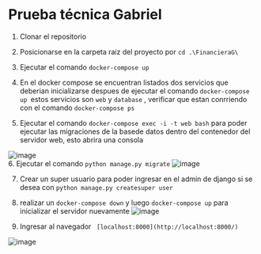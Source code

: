 # Prueba técnica Gabriel

1.  Clonar el repositorio
2.  Posicionarse en la carpeta raiz del proyecto por `cd .\FinancieraG\ `
3.  Ejecutar el comando `docker-compose up`
4.  En el docker compose se encuentran listados dos servicios que deberian inicializarse despues de ejecutar el comando `docker-compose up `estos servicios son `web` y `database` , verificar que estan conrriendo con el comando `docker-compose ps`

5.  Ejecutar el comando `docker-compose exec -i -t web bash` para poder ejecutar las migraciones de la basede datos dentro del contenedor del servidor web, esto abrira una consola

![image](https://github.com/user-attachments/assets/be9e803c-d712-4992-96b2-6b251f068d28)  
6. Ejecutar el comando `python manage.py migrate` ![image](https://github.com/user-attachments/assets/398b4af5-948f-4bc7-919b-161893939fea)

7.  Crear un super usuario para poder ingresar en el admin de django si se desea con `python manage.py createsuper user `
8.  realizar un `docker-compose down` y luego `docker-compose up` para inicializar el servidor nuevamente
    ![image](https://github.com/user-attachments/assets/6a1cfabb-2ea6-40d4-aaa1-a1075fbc5fd9)

9.  Ingresar al navegador ` [localhost:8000](http://localhost:8000/)`

![image](https://github.com/user-attachments/assets/55a2d614-e91d-439b-8ccb-25a4b430bac1)
